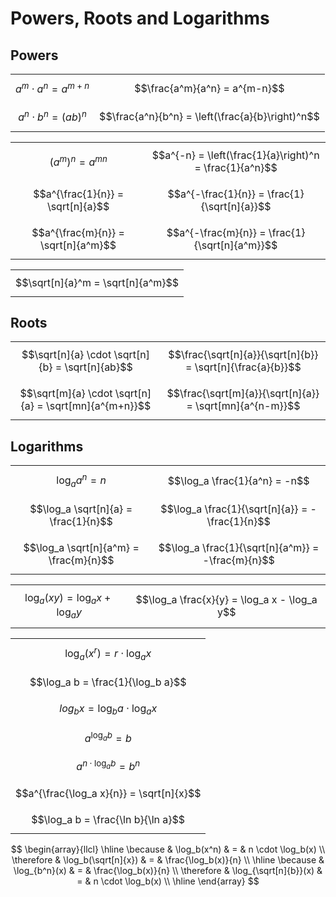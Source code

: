# Powers, Roots and Logarithms

## Powers

|||
|--|--|
| $$a^m \cdot a^n = a^{m+n}$$ | $$\frac{a^m}{a^n} = a^{m-n}$$ |
| $$a^n \cdot b^n = (ab)^n$$ | $$\frac{a^n}{b^n} = \left(\frac{a}{b}\right)^n$$ |

|||
|--|--|
| $$(a^m)^n = a^{mn}$$ | $$a^{-n} = \left(\frac{1}{a}\right)^n = \frac{1}{a^n}$$ |
| $$a^{\frac{1}{n}} = \sqrt[n]{a}$$ | $$a^{-\frac{1}{n}} = \frac{1}{\sqrt[n]{a}}$$ |
| $$a^{\frac{m}{n}} = \sqrt[n]{a^m}$$ | $$a^{-\frac{m}{n}} = \frac{1}{\sqrt[n]{a^m}}$$ |

||
|--|
| $$\sqrt[n]{a}^m = \sqrt[n]{a^m}$$ |

## Roots

|||
|--|--|
| $$\sqrt[n]{a} \cdot \sqrt[n]{b} = \sqrt[n]{ab}$$ | $$\frac{\sqrt[n]{a}}{\sqrt[n]{b}} = \sqrt[n]{\frac{a}{b}}$$ |
| $$\sqrt[m]{a} \cdot \sqrt[n]{a} = \sqrt[mn]{a^{m+n}}$$ | $$\frac{\sqrt[m]{a}}{\sqrt[n]{a}} = \sqrt[mn]{a^{n-m}}$$ |

## Logarithms

|||
|--|--|
| $$\log_a a^n = n$$ | $$\log_a \frac{1}{a^n} = -n$$ |
| $$\log_a \sqrt[n]{a} = \frac{1}{n}$$ | $$\log_a \frac{1}{\sqrt[n]{a}} = -\frac{1}{n}$$ |
| $$\log_a \sqrt[n]{a^m} = \frac{m}{n}$$ | $$\log_a \frac{1}{\sqrt[n]{a^m}} = -\frac{m}{n}$$ |

|||
|--|--|
| $$\log_a(xy) = \log_a x + \log_a y$$ | $$\log_a \frac{x}{y} = \log_a x - \log_a y$$ |

||
|--|
| $$\log_a(x^r) = r \cdot \log_a x$$ |
| $$\log_a b = \frac{1}{\log_b a}$$ |
| $$log_b x = \log_b a \cdot \log_a x$$ |
| $$a^{\log_a b} = b$$ |
| $$a^{n\cdot\log_a b} = b^n$$ |
| $$a^{\frac{\log_a x}{n}} = \sqrt[n]{x}$$ |
| $$\log_a b = \frac{\ln b}{\ln a}$$ |

$$
\begin{array}{llcl}
\hline
\because &
\log_b(x^n) & = & n \cdot \log_b(x)
\\
\therefore &
\log_b(\sqrt[n]{x}) & = & \frac{\log_b(x)}{n}
\\
\hline
\because &
\log_{b^n}(x) & = & \frac{\log_b(x)}{n}
\\
\therefore &
\log_{\sqrt[n]{b}}(x) & = & n \cdot \log_b(x)
\\
\hline
\end{array}
$$
